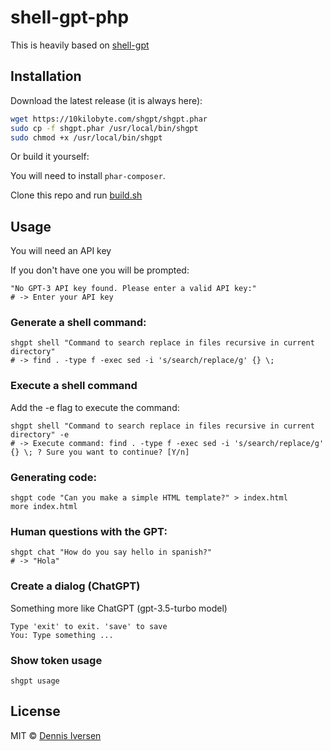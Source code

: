 # shell-gpt-php

This is heavily based on [shell-gpt](https://github.com/TheR1D/shell_gpt)

## Installation

Download the latest release (it is always here):

```bash
wget https://10kilobyte.com/shgpt/shgpt.phar
sudo cp -f shgpt.phar /usr/local/bin/shgpt
sudo chmod +x /usr/local/bin/shgpt
```

Or build it yourself:
    
You will need to install `phar-composer`. 

Clone this repo and run [build.sh](build.sh)

## Usage

You will need an API key

If you don't have one you will be prompted: 

    "No GPT-3 API key found. Please enter a valid API key:"
    # -> Enter your API key

### Generate a shell command: 

    shgpt shell "Command to search replace in files recursive in current directory"
    # -> find . -type f -exec sed -i 's/search/replace/g' {} \;

### Execute a shell command

Add the -e flag to execute the command:

    shgpt shell "Command to search replace in files recursive in current directory" -e
    # -> Execute command: find . -type f -exec sed -i 's/search/replace/g' {} \; ? Sure you want to continue? [Y/n]

### Generating code:

    shgpt code "Can you make a simple HTML template?" > index.html
    more index.html

### Human questions with the GPT:

    shgpt chat "How do you say hello in spanish?"
    # -> "Hola"

### Create a dialog (ChatGPT)

Something more like ChatGPT (gpt-3.5-turbo model)

    Type 'exit' to exit. 'save' to save
    You: Type something ...
    
### Show token usage

    shgpt usage

## License

MIT © [Dennis Iversen](https://github.com/diversen)
